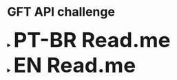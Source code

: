 # GFT API challenge

<details>
    <summary><Font Size = "10"><strong>PT-BR Read.me</strong></Font></summary>
  <ul>
Desafio feito pelos starters da GFT.

## funcionalidades

- Sistema de cadastro, login e autenticacao com senha criptografada
- Hierarquia de acessos definida
- Upload de imagens
- Retorno em ASC de starters
- Envio de e-mail(nao funcionou tao bem)
- Validar CPF(nao funcionou tao bem)
- CRUD de starters e categorias
- Documentacao em Swagger funcionando

Validar cpf e envio de e-mail serao corrigidos posteriormente

## Techs

Ferramentas utilizadas:

- [Swagger] - Documentacao da API
- [Spring Boot] - Estrutura em REST
- [MySql] - Armazenamento dos dados
- [Postman e Insomnia] - Testes de endpoints

## Para rodar o projeto:

- Clone-o
- Abra em uma IDE que suporte Spring Boot
- Defina o username e a password do seu User Mysql
- Rode o projeto
- digite o endereco do swagger no seu navegador http://localhost:8080/swagger-ui.html#
- Crie um usuario(recomendo que defina admin como true)
- Faca login e receba o token de autenticacao
- Faca a autenticacao na parte superior direito da seguinte forma: Digite "Bearer" + "{Token gerado}"
- Teste as rotas dada as suas funcionalidades


> :warning: **Lembre-se de baixar todas as dependencias do maven**: Recomendo o IntelliJ para rodar o projeto

</details>
  
  <details>
    <summary><Font Size = "10"><strong>EN Read.me</strong></Font></summary>
  <ul>
Challenge made by GFT starters.

## Functions

- Registration, login and authentication system with encrypted password
- Defined access hierarchy
- Uploading images
- Return in ASC from starters
- Email sending (didn't work so well)
- Validate ID (didn't work so well)
- CRUD of starters and categories
- Documentation in Swagger working

Validate ID and email sending will be fixed later
    
## Techs

tools used:
    
- [Swagger] - API document
- [Spring Boot] - REST structure
- [MySql] - Database
- [Postman e Insomnia] - Endpoint tests

## To run the project:

- Clone the project
- Open in an IDE that supports Spring Boot
- Set the username and password of your Mysql User
- Run the project
- enter the swagger address in your browser http://localhost:8080/swagger-ui.html#
- Create a user (I recommend setting admin to true)
- Log in and receive the authentication token
- Authenticate at the top right as follows: Type "Bearer" + "{Generated Token}"
- Test routes given their features


> :warning: **Remember to download all maven dependencies**: I recommend IntelliJ to run the project

</details>
